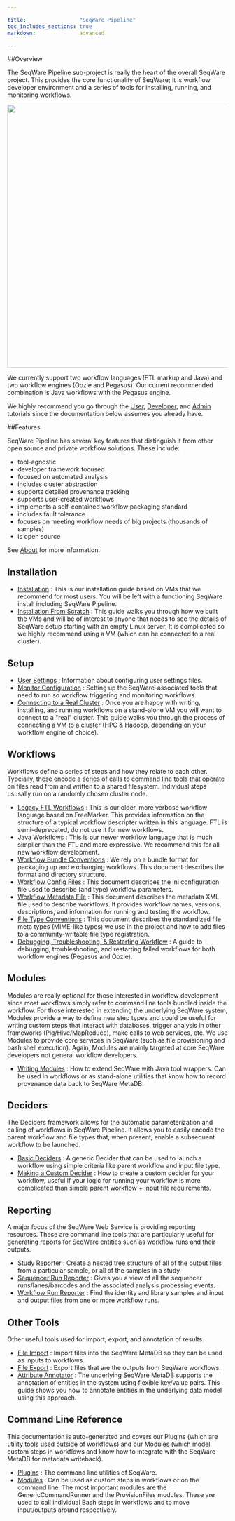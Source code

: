 ```yaml
---

title:                 "SeqWare Pipeline"
toc_includes_sections: true
markdown:              advanced

---
```


##Overview

The SeqWare Pipeline sub-project is really the heart of the overall SeqWare
project. This provides the core functionality of SeqWare; it is workflow
developer environment and a series of tools for installing, running, and
monitoring workflows.

<img width="600" src="/assets/images/seqware_hpc_oozie.png"/>

We currently support two workflow languages (FTL markup and Java) and two
workflow engines (Oozie and Pegasus). Our current recommended combination is
Java workflows with the Pegasus engine.

We highly recommend you go through the
[User](/docs/3-getting-started/user-tutorial/),
[Developer](/docs/3-getting-started/developer-tutorial/), and
[Admin](/docs/3-getting-started/admin-tutorial/) tutorials since the
documentation below assumes you already have.

##Features

SeqWare Pipeline has several key features that distinguish it from other open source and private workflow solutions. These include:

* tool-agnostic
* developer framework focused
* focused on automated analysis
* includes cluster abstraction
* supports detailed provenance tracking
* supports user-created workflows
* implements a self-contained workflow packaging standard
* includes fault tolerance
* focuses on meeting workflow needs of big projects (thousands of samples)
* is open source

See [About](/about/) for more information.

## Installation

* [Installation](/docs/2-installation/)
: This is our installation guide based on VMs that we recommend for most users. You will be left with a functioning SeqWare install including SeqWare Pipeline.
* [Installation From Scratch](/docs/2a-installation-from-scratch/)
: This guide walks you through how we built the VMs and will be of interest to anyone that needs to see the details of SeqWare setup starting with an empty Linux server. It is complicated so we highly recommend using a VM (which can be connected to a real cluster).

## Setup 

* [User Settings](/docs/6-pipeline/user-configuration/)
: Information about configuring user settings files.
* [Monitor Configuration](/docs/6-pipeline/monitor_configuration/)
: Setting up the SeqWare-associated tools that need to run so workflow triggering and monitoring workflows.
* [Connecting to a Real Cluster](/docs/6-pipeline/connecting-to-cluster/)
: Once you are happy with writing, installing, and running workflows on a stand-alone VM you will want to connect to a "real" cluster. This guide walks you through the process of connecting a VM to a cluster (HPC & Hadoop, depending on your workflow engine of choice).

## Workflows

Workflows define a series of steps and how they relate to each other.
Typcially, these encode a series of calls to command line tools that operate on
files read from and written to a shared filesystem. Individual steps ususally
run on a randomly chosen cluster node.

* [Legacy FTL Workflows](/docs/6-pipeline/legacy-ftl-workflows/)
: This is our older, more verbose workflow language based on FreeMarker. This provides information on the structure of a typical workflow descripter written in this language. FTL is semi-deprecated, do not use it for new workflows.
* [Java Workflows](/docs/6-pipeline/java-workflows/)
: This is our newer workflow language that is much simplier than the FTL and more expressive. We recommend this for all new workflow development.
* [Workflow Bundle Conventions](/docs/6-pipeline/workflow_bundles/)
: We rely on a bundle format for packaging up and exchanging workflows. This document describes the format and directory structure.
* [Workflow Config Files](/docs/6-pipeline/config_files/)
: This document describes the ini configuration file used to describe (and type) workflow parameters.
* [Workflow Metadata File](/docs/6-pipeline/metadata_files/)
: This document describes the metadata XML file used to describe workflows. It provides workflow names, versions, descriptions, and information for running and testing the workflow.
* [File Type Conventions](/docs/6-pipeline/file-types/) 
: This document describes the standardized file meta types (MIME-like types) we use in the project and how to add files to a community-writable file type registration.
* [Debugging, Troubleshooting, & Restarting Workflow](/docs/6-pipeline/debug-workflows/)
: A guide to debugging, troubleshooting, and restarting failed workflows for both workflow engines (Pegasus and Oozie).

## Modules

Modules are really optional for those interested in workflow development since
most workflows simply refer to command line tools bundled inside the workflow.
For those interested in extending the underlying SeqWare system, Modules
provide a way to define new step types and could be useful for writing custom
steps that interact with databases, trigger analysis in other frameworks
(Pig/Hive/MapReduce), make calls to web services, etc. We use Modules to
provide core services in SeqWare (such as file provisioning and bash shell
execution). Again, Modules are mainly targeted at core SeqWare developers not
general workflow developers.

* [Writing Modules](/docs/6-pipeline/writing_modules/)
: How to extend SeqWare with Java tool wrappers. Can be used in workflows or as stand-alone utilities that know how to record provenance data back to SeqWare MetaDB.

## Deciders

The Deciders framework allows for the automatic parameterization and calling of workflows in SeqWare Pipeline. It allows you to easily encode the parent workflow and file types that, when present, enable a subsequent workflow to be launched.

* [Basic Deciders](/docs/6-pipeline/basic_deciders/)
: A generic Decider that can be used to launch a workflow using simple criteria like parent workflow and input file type.
* [Making a Custom Decider](/docs/6-pipeline/custom_deciders/)
: How to create a custom decider for your workflow, useful if your logic for running your workflow is more complicated than simple parent workflow + input file requirements.

## Reporting

A major focus of the SeqWare Web Service is providing reporting resources. These are command line tools that are particularly useful for generating reports for SeqWare entities such as workflow runs and their outputs.

* [Study Reporter](/docs/21-study-reporter/)
: Create a nested tree structure of all of the output files from a particular sample, or all of the samples in a study
* [Sequencer Run Reporter](/docs/20-sequencer-run-reporter/)
: Gives you a view of all the sequencer runs/lanes/barcodes and the associated analysis processing events.
* [Workflow Run Reporter](/docs/19-workflow-run-reporter/)
: Find the identity and library samples and input and output files from one or more workflow runs.

## Other Tools 

Other useful tools used for import, export, and annotation of results.

* [File Import](/docs/22-filelinker/)
: Import files into the SeqWare MetaDB so they can be used as inputs to workflows.
* [File Export](/docs/6-pipeline/file_export/)
: Export files that are the outputs from SeqWare workflows.
* [Attribute Annotator](/docs/12-attribute-annotator/)
: The underlying SeqWare MetaDB supports the annotation of entities in the system using flexible key/value pairs. This guide shows you how to annotate entities in the underlying data model using this approach.

## Command Line Reference

This documentation is auto-generated and covers our Plugins (which are utility tools used outside of workflows) and our Modules (which model custom steps in workflows and know how to integrate with the SeqWare MetaDB for metadata writeback).

* [Plugins](/docs/17-plugins/)
: The command line utilities of SeqWare.
* [Modules](/docs/17a-modules/)
: Can be used as custom steps in workflows or on the command line. The most important modules are the GenericCommandRunner and the ProvisionFiles modules. These are used to call individual Bash steps in workflows and to move input/outputs around respectively.


